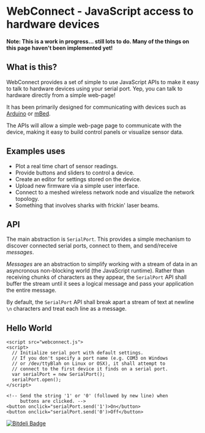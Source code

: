 WebConnect - JavaScript access to hardware devices
==================================================

__Note: This is a work in progress... still lots to do. Many of the things on this page haven't been implemented yet!__

What is this?
-------------

WebConnect provides a set of simple to use JavaScript APIs to make it easy to talk to hardware devices using your serial port. Yep, you can talk to hardware directly from a simple web-page!

It has been primarily designed for communicating with devices such as [Arduino](http://arduino.cc/) or [mBed](http://mbed.org).

The APIs will allow a simple web-page page to communicate with the device, making it easy to build control panels or visualize sensor data.

Examples uses
-------------

*   Plot a real time chart of sensor readings.
*   Provide buttons and sliders to control a device.
*   Create an editor for settings stored on the device.
*   Upload new firmware via a simple user interface.
*   Connect to a meshed wireless network node and visualize the network topology.
*   Something that involves sharks with frickin' laser beams.

API
---

The main abstraction is `SerialPort`. This provides a simple mechanism to discover connected serial ports, connect to them, and send/receive _messages_.

_Messages_ are an abstraction to simplify working with a stream of data in an asyncronous non-blocking world (the JavaScript runtime). Rather than receiving chunks of characters as they appear, the `SerialPort` API shall buffer the stream until it sees a logical message and pass your application the entire message.

By default, the `SerialPort` API shall break apart a stream of text at newline `\n` characters and treat each line as a message.

Hello World
-----------

    <script src="webconnect.js">
    <script>
      // Initialize serial port with default settings.
      // If you don't specify a port name (e.g. COM3 on Windows
      // or /dev/ttyBlah on Linux or OSX), it shall attempt to
      // connect to the first device it finds on a serial port.
      var serialPort = new SerialPort();
      serialPort.open();
    </script>

    <!-- Send the string '1' or '0' (followed by new line) when
         buttons are clicked. -->
    <button onclick="serialPort.send('1')>On</button>
    <button onclick="serialPort.send('0')>Off</button>



[![Bitdeli Badge](https://d2weczhvl823v0.cloudfront.net/joewalnes/webconnect/trend.png)](https://bitdeli.com/free "Bitdeli Badge")

